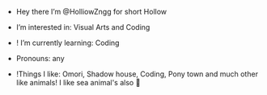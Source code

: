 -  Hey there I’m @HolliowZngg for short Hollow
  - I’m interested in: Visual Arts and Coding
- ! I’m currently learning: Coding
  
- Pronouns: any
-  !Things I like: Omori, Shadow house, Coding, Pony town and much other like animals! I like sea animal's also 🌊 

<!---
Holliow/Holliow is a ✨ special ✨ repository because its `README.md` (this file) appears on your GitHub profile.
You can click the Preview link to take a look at your changes.
--->
